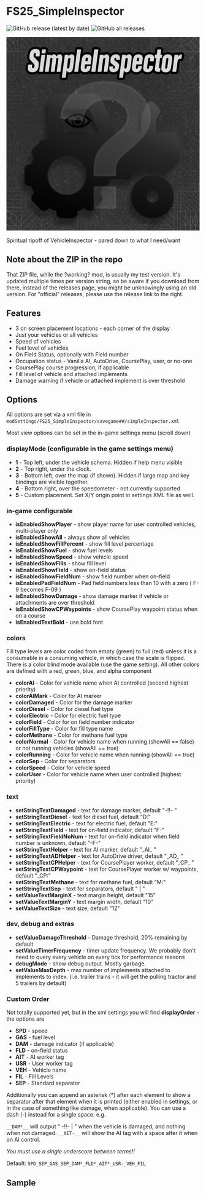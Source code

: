 # FS25_SimpleInspector

![GitHub release (latest by date)](https://img.shields.io/github/v/release/jtsage/FS25_simpleInspector) ![GitHub all releases](https://img.shields.io/github/downloads/jtsage/FS25_simpleInspector/total)

<p align="left">
  <img src="https://github.com/jtsage/FS25_simpleInspector/raw/main/icon_simpleinspector.png" alt="">
</p>

Spiritual ripoff of VehicleInspector - pared down to what I need/want

## Note about the ZIP in the repo

That ZIP file, while the ?working? mod, is usually my test version.  It's updated multiple times per
version string, so be aware if you download from there, instead of the releases page, you might be
unknowingly using an old version.  For "official" releases, please use the release link to the right.

## Features

* 3 on screen placement locations - each corner of the display
* Just your vehicles or all vehicles
* Speed of vehicles
* Fuel level of vehicles
* On Field Status, optionally with Field number
* Occupation status - Vanilla AI, AutoDrive, CoursePlay, user, or no-one
* CoursePlay course progression, if applicable
* Fill level of vehicle and attached implements
* Damage warning if vehicle or attached implement is over threshold

## Options

All options are set via a xml file in `modSettings/FS25_SimpleInspector/savegame##/simpleInspector.xml`

Most view options can be set in the in-game settings menu (scroll down)

### displayMode (configurable in the game settings menu)

* __1__ - Top left, under the vehicle schema. Hidden if help menu visible
* __2__ - Top right, under the clock.  
* __3__ - Bottom left, over the map (if shown). Hidden if large map and key bindings are visible together.
* __4__ - Bottom right, over the speedometer - not currently supported
* __5__ - Custom placement.  Set X/Y origin point in settings XML file as well.

### in-game configurable

* __isEnabledShowPlayer__ - show player name for user controlled vehicles, multi-player only
* __isEnabledShowAll__ - always show all vehicles
* __isEnabledShowFillPercent__ - show fill level percentage
* __isEnabledShowFuel__ - show fuel levels
* __isEnabledShowSpeed__ - show vehicle speed
* __isEnabledShowFills__ - show fill level
* __isEnabledShowField__ - show on-field status
* __isEnabledShowFieldNum__ - show field number when on-field
* __isEnabledPadFieldNum__ - Pad field numbers less than 10 with a zero ( F-9 becomes F-09 )
* __isEnabledShowDamage__ - show damage marker if vehicle or attachments are over threshold
* __isEnabledShowCPWaypoints__ - show CoursePlay waypoint status when on a course
* __isEnabledTextBold__ - use bold font

### colors

Fill type levels are color coded from empty (green) to full (red) unless it is a consumable in a consuming vehicle, in which case the scale is flipped.  There is a color blind mode available (use the game setting).  All other colors are defined with a red, green, blue, and alpha component

* __colorAI__ - Color for vehicle name when AI controlled (second highest priority)
* __colorAIMark__ - Color for AI marker
* __colorDamaged__ - Color for the damage marker
* __colorDiesel__ - Color for diesel fuel type
* __colorElectric__ - Color for electric fuel type
* __colorField__ - Color for on field number indicator
* __colorFillType__ - Color for fill type name
* __colorMethane__ - Color for methane fuel type
* __colorNormal__ - Color for vehicle name when running (showAll == false) or not running vehicles (showAll == true)
* __colorRunning__ - Color for vehicle name when running (showAll == true)
* __colorSep__ - Color for separators
* __colorSpeed__ - Color for vehicle speed
* __colorUser__ - Color for vehicle name when user controlled (highest priority)

### text

* __setStringTextDamaged__ - text for damage marker, default "-!!- "
* __setStringTextDiesel__ - text for diesel fuel, default "D:"
* __setStringTextElectric__ - text for electric fuel, default "E:"
* __setStringTextField__ - text for on-field indicator, default "F-"
* __setStringTextFieldNoNum__ - text for on-field indicator when field number is unknown, default "-F-"
* __setStringTextHelper__ - text for AI marker, default "\_AI_ "
* __setStringTextADHelper__ - text for AutoDrive driver, default "\_AD_ "
* __setStringTextCPHelper__ - text for CoursePlayer worker, default "\_CP_ "
* __setStringTextCPWaypoint__ - text for CoursePlayer worker w/ waypoints, default "_CP:"
* __setStringTextMethane__ - text for methane fuel, default "M:"
* __setStringTextSep__ - text for separators, default " | "
* __setValueTextMarginX__ - text margin height, default "15"
* __setValueTextMarginY__ - text margin width, default "10"
* __setValueTextSize__ - text size, default "12"

### dev, debug and extras

* __setValueDamageThreshold__ - Damage threshold, 20% remaining by default
* __setValueTimerFrequency__ - timer update frequency. We probably don't need to query every vehicle on every tick for performance reasons
* __debugMode__ - show debug output.  Mostly garbage.
* __setValueMaxDepth__ - max number of implements attached to implements to index. (i.e. trailer trains - it will get the pulling tractor and 5 trailers by default)

### Custom Order

Not totally supported yet, but in the xml settings you will find __displayOrder__ - the options are

* __SPD__ - speed
* __GAS__ - fuel level
* __DAM__ - damage indicator (if applicable)
* __FLD__ - on-field status
* __AIT__ - AI worker tag
* __USR__ - User worker tag
* __VEH__ - Vehicle name
* __FIL__ - Fill Levels
* __SEP__ - Standard separator

Additionally you can append an asterisk (*) after each element to show a separator after that element when it is printed (either enabled in settings, or in the case of something like damage, when applicable).  You can use a dash (-) instead for a single space. e.g.

`__DAM*__` will output " -!!- | " when the vehicle is damaged, and nothing when not damaged.
`__AIT-__` will show the AI tag with a space after it when on AI control.

_You must use a single underscore between terms!!_

Default: `SPD_SEP_GAS_SEP_DAM*_FLD*_AIT*_USR-_VEH_FIL`

## Sample

<p align="center">
  <img width="650" src="https://github.com/jtsage/FS25_simpleInspector/raw/modHub_screenshots/002_sshot_overview_multi_mode.png" alt="">
</p>
